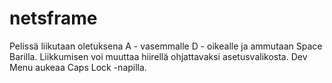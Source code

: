 # netsframe
Pelissä liikutaan oletuksena A - vasemmalle D - oikealle ja ammutaan Space Barilla.
Liikkumisen voi muuttaa hiirellä ohjattavaksi asetusvalikosta.
Dev Menu aukeaa Caps Lock -napilla.
